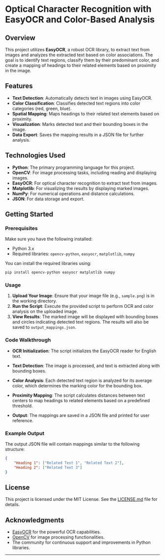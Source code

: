 # Optical Character Recognition with EasyOCR and Color-Based Analysis

## Overview

This project utilizes **EasyOCR**, a robust OCR library, to extract text from images and analyzes the extracted text based on color associations. The goal is to identify text regions, classify them by their predominant color, and create a mapping of headings to their related elements based on proximity in the image. 

## Features

- **Text Detection**: Automatically detects text in images using EasyOCR.
- **Color Classification**: Classifies detected text regions into color categories (red, green, blue).
- **Spatial Mapping**: Maps headings to their related text elements based on proximity.
- **Visualization**: Marks detected text and their bounding boxes in the image.
- **Data Export**: Saves the mapping results in a JSON file for further analysis.

## Technologies Used

- **Python**: The primary programming language for this project.
- **OpenCV**: For image processing tasks, including reading and displaying images.
- **EasyOCR**: For optical character recognition to extract text from images.
- **Matplotlib**: For visualizing the results by displaying marked images.
- **NumPy**: For numerical operations and distance calculations.
- **JSON**: For data storage and export.

## Getting Started

### Prerequisites

Make sure you have the following installed:

- Python 3.x
- Required libraries: `opencv-python`, `easyocr`, `matplotlib`, `numpy`

You can install the required libraries using:

```bash
pip install opencv-python easyocr matplotlib numpy
```

### Usage

1. **Upload Your Image**: Ensure that your image file (e.g., `sample.png`) is in the working directory.
2. **Run the Script**: Execute the provided script to perform OCR and color analysis on the uploaded image.
3. **View Results**: The marked image will be displayed with bounding boxes and circles indicating detected text regions. The results will also be saved to `output_mappings.json`.

### Code Walkthrough

- **OCR Initialization**: The script initializes the EasyOCR reader for English text.
  
- **Text Detection**: The image is processed, and text is extracted along with bounding boxes.
  
- **Color Analysis**: Each detected text region is analyzed for its average color, which determines the marking color for the bounding box.
  
- **Proximity Mapping**: The script calculates distances between text centers to map headings to related elements based on a predefined threshold.
  
- **Output**: The mappings are saved in a JSON file and printed for user reference.

### Example Output

The output JSON file will contain mappings similar to the following structure:

```json
{
    "Heading 1": ["Related Text 1", "Related Text 2"],
    "Heading 2": ["Related Text 3"]
}
```


## License

This project is licensed under the MIT License. See the [LICENSE.md](License.md) file for details.


## Acknowledgments

- [EasyOCR](https://github.com/JaidedAI/EasyOCR) for the powerful OCR capabilities.
- [OpenCV](https://opencv.org/) for image processing functionalities.
- The community for continuous support and improvements in Python libraries.

---


